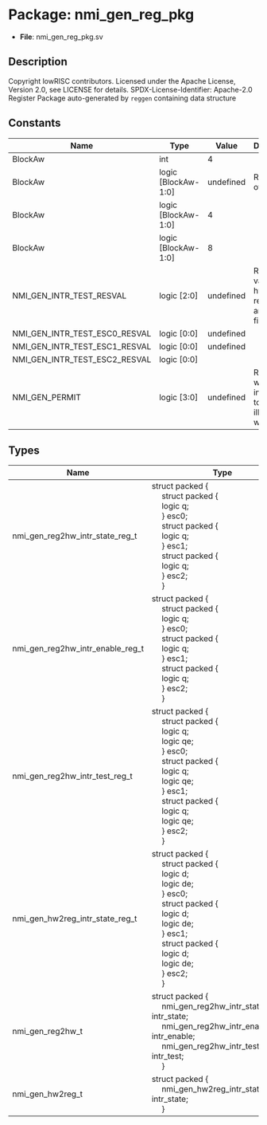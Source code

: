 # Package: nmi_gen_reg_pkg

- **File**: nmi_gen_reg_pkg.sv
## Description

Copyright lowRISC contributors.
 Licensed under the Apache License, Version 2.0, see LICENSE for details.
 SPDX-License-Identifier: Apache-2.0
 Register Package auto-generated by `reggen` containing data structure
 

## Constants

| Name                          | Type                | Value     | Description                                         |
| ----------------------------- | ------------------- | --------- | --------------------------------------------------- |
| BlockAw                       | int                 | 4         |                                                     |
| BlockAw                       | logic [BlockAw-1:0] | undefined | Register offsets                                    |
| BlockAw                       | logic [BlockAw-1:0] | 4         |                                                     |
| BlockAw                       | logic [BlockAw-1:0] | 8         |                                                     |
| NMI_GEN_INTR_TEST_RESVAL      | logic [2:0]         | undefined | Reset values for hwext registers and their fields   |
| NMI_GEN_INTR_TEST_ESC0_RESVAL | logic [0:0]         | undefined |                                                     |
| NMI_GEN_INTR_TEST_ESC1_RESVAL | logic [0:0]         | undefined |                                                     |
| NMI_GEN_INTR_TEST_ESC2_RESVAL | logic [0:0]         |           |                                                     |
| NMI_GEN_PERMIT                | logic [3:0]         | undefined | Register width information to check illegal writes  |
## Types

| Name                             | Type                                                                                                                                                                                                                                                                                                                                                                                                                                                                                                                                                                                                                                                                                                                                           | Description          |
| -------------------------------- | ---------------------------------------------------------------------------------------------------------------------------------------------------------------------------------------------------------------------------------------------------------------------------------------------------------------------------------------------------------------------------------------------------------------------------------------------------------------------------------------------------------------------------------------------------------------------------------------------------------------------------------------------------------------------------------------------------------------------------------------------- | -------------------- |
| nmi_gen_reg2hw_intr_state_reg_t  | struct packed {<br><span style="padding-left:20px">     struct packed {<br><span style="padding-left:20px">       logic        q;<br><span style="padding-left:20px">     } esc0;<br><span style="padding-left:20px">     struct packed {<br><span style="padding-left:20px">       logic        q;<br><span style="padding-left:20px">     } esc1;<br><span style="padding-left:20px">     struct packed {<br><span style="padding-left:20px">       logic        q;<br><span style="padding-left:20px">     } esc2;<br><span style="padding-left:20px">   }                                                                                                                                                                                  |                      |
| nmi_gen_reg2hw_intr_enable_reg_t | struct packed {<br><span style="padding-left:20px">     struct packed {<br><span style="padding-left:20px">       logic        q;<br><span style="padding-left:20px">     } esc0;<br><span style="padding-left:20px">     struct packed {<br><span style="padding-left:20px">       logic        q;<br><span style="padding-left:20px">     } esc1;<br><span style="padding-left:20px">     struct packed {<br><span style="padding-left:20px">       logic        q;<br><span style="padding-left:20px">     } esc2;<br><span style="padding-left:20px">   }                                                                                                                                                                                  |                      |
| nmi_gen_reg2hw_intr_test_reg_t   | struct packed {<br><span style="padding-left:20px">     struct packed {<br><span style="padding-left:20px">       logic        q;<br><span style="padding-left:20px">       logic        qe;<br><span style="padding-left:20px">     } esc0;<br><span style="padding-left:20px">     struct packed {<br><span style="padding-left:20px">       logic        q;<br><span style="padding-left:20px">       logic        qe;<br><span style="padding-left:20px">     } esc1;<br><span style="padding-left:20px">     struct packed {<br><span style="padding-left:20px">       logic        q;<br><span style="padding-left:20px">       logic        qe;<br><span style="padding-left:20px">     } esc2;<br><span style="padding-left:20px">   } |                      |
| nmi_gen_hw2reg_intr_state_reg_t  | struct packed {<br><span style="padding-left:20px">     struct packed {<br><span style="padding-left:20px">       logic        d;<br><span style="padding-left:20px">       logic        de;<br><span style="padding-left:20px">     } esc0;<br><span style="padding-left:20px">     struct packed {<br><span style="padding-left:20px">       logic        d;<br><span style="padding-left:20px">       logic        de;<br><span style="padding-left:20px">     } esc1;<br><span style="padding-left:20px">     struct packed {<br><span style="padding-left:20px">       logic        d;<br><span style="padding-left:20px">       logic        de;<br><span style="padding-left:20px">     } esc2;<br><span style="padding-left:20px">   } |                      |
| nmi_gen_reg2hw_t                 | struct packed {<br><span style="padding-left:20px">     nmi_gen_reg2hw_intr_state_reg_t intr_state;<br><span style="padding-left:20px">      nmi_gen_reg2hw_intr_enable_reg_t intr_enable;<br><span style="padding-left:20px">      nmi_gen_reg2hw_intr_test_reg_t intr_test;<br><span style="padding-left:20px">    }                                                                                                                                                                                                                                                                                                                                                                                                                         | Register -> HW type  |
| nmi_gen_hw2reg_t                 | struct packed {<br><span style="padding-left:20px">     nmi_gen_hw2reg_intr_state_reg_t intr_state;<br><span style="padding-left:20px">    }                                                                                                                                                                                                                                                                                                                                                                                                                                                                                                                                                                                                   | HW -> register type  |
